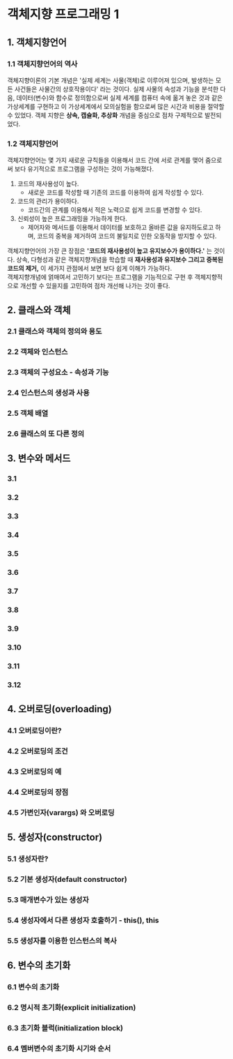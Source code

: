 # 객체지향 프로그래밍 1
## 1. 객체지향언어
### 1.1 객체지향언어의 역사
객체지향이론의 기본 개념은 '실제 세계는 사물(객체)로 이루어져 있으며, 발생하는 모든 사건들은 사물간의 상호작용이다' 라는 것이다.
실제 사물의 속성과 기능을 분석한 다음, 데이터(변수)와 함수로 정의함으로써 실제 세계를 컴퓨터 속에 옮겨 놓은 것과 같은 가상세계를 구현하고
이 가상세계에서 모의실험을 함으로써 많은 시간과 비용을 절약할 수 있었다. 객체 지향은 **상속, 캡슐화, 추상화** 개념을 중심으로 점차 구제적으로 발전되었다.
### 1.2 객체지향언어
객체지향언어는 몇 가지 새로운 규칙들을 이용해서 코드 간에 서로 관계를 맺어 줌으로써 보다 유기적으로 프로그램을 구성하는 것이 가능해졌다.
1. 코드의 재사용성이 높다.
    - 새로운 코드를 작성할 때 기존의 코드를 이용하여 쉽게 작성할 수 있다.
2. 코드의 관리가 용이하다.
    - 코드간의 관계를 이용해서 적은 노력으로 쉽게 코드를 변경할 수 있다.
3. 신뢰성이 높은 프로그래밍을 가능하게 한다.
    - 제어자와 메서드를 이용해서 데이터를 보호하고 올바른 값을 유지하도로고 하며, 코드의 중복을 제거하여 코드의 불일치로 인한 오동작을 방지할 수 있다.

객체지향언어의 가장 큰 장점은 **'코드의 재사용성이 높고 유지보수가 용이하다.'** 는 것이다. 상속, 다형성과 같은 객체지향개념을 학습할 때 **재사용성과 유지보수 그리고 중복된 코드의 제거,**
이 세가지 관점에서 보면 보다 쉽게 이해가 가능하다.    
객체지향개념에 얽매여서 고민하기 보다는 프로그램을 기능적으로 구현 후 객체지향적으로 개선할 수 있을지를 고민하여 점차 개선해 나가는 것이 좋다.

## 2. 클래스와 객체
### 2.1 클래스와 객체의 정의와 용도
### 2.2 객체와 인스턴스
### 2.3 객체의 구성요소 - 속성과 기능
### 2.4 인스턴스의 생성과 사용
### 2.5 객체 배열
### 2.6 클래스의 또 다른 정의
## 3. 변수와 메서드
### 3.1
### 3.2
### 3.3
### 3.4
### 3.5
### 3.6
### 3.7
### 3.8
### 3.9
### 3.10
### 3.11
### 3.12
## 4. 오버로딩(overloading)
### 4.1 오버로딩이란?
### 4.2 오버로딩의 조건
### 4.3 오버로딩의 예
### 4.4 오버로딩의 장점
### 4.5 가변인자(varargs) 와 오버로딩
## 5. 생성자(constructor)
### 5.1 생성자란?
### 5.2 기본 생성자(default constructor)
### 5.3 매개변수가 있는 생성자
### 5.4 생성자에서 다른 생성자 호출하기 - this(), this
### 5.5 생성자를 이용한 인스턴스의 복사
## 6. 변수의 초기화
### 6.1 변수의 초기화
### 6.2 명시적 초기화(explicit initialization)
### 6.3 초기화 블럭(initialization block)
### 6.4 멤버변수의 초기화 시기와 순서